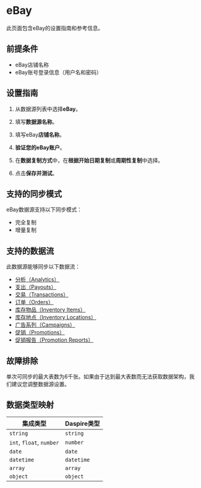 # eBay

此页面包含eBay的设置指南和参考信息。

## 前提条件

* eBay店铺名称
* eBay账号登录信息（用户名和密码）

## 设置指南

1. 从数据源列表中选择**eBay**。

2. 填写**数据源名称**。

3. 填写eBay**店铺名称**。

4. **验证您的eBay账户**。

5. 在**数据复制方式**中，在**根据开始日期复制**或**周期性复制**中选择。

6. 点击**保存并测试**。

## 支持的同步模式

eBay数据源支持以下同步模式：

* 完全复制
* 增量复制

## 支持的数据流

此数据源能够同步以下数据流：

* [分析（Analytics）](https://developer.ebay.com/api-docs/sell/analytics/resources/methods)
* [支出（Payouts）](https://developer.ebay.com/api-docs/sell/finances/resources/payout/methods/getPayouts)
* [交易（Transactions）](https://developer.ebay.com/api-docs/sell/finances/resources/transaction/methods/getTransactions)
* [订单（Orders）](https://developer.ebay.com/api-docs/sell/fulfillment/resources/order/methods/getOrders)
* [库存物品（Inventory Items）](https://developer.ebay.com/api-docs/sell/inventory/resources/inventory_item/methods/getInventoryItems)
* [库存地点（Inventory Locations）](https://developer.ebay.com/api-docs/sell/inventory/resources/location/methods/getInventoryLocations)
* [广告系列（Campaigns）](https://developer.ebay.com/api-docs/sell/marketing/resources/campaign/methods/getCampaigns)
* [促销（Promotions）](https://developer.ebay.com/api-docs/sell/marketing/resources/promotion/methods/getPromotions)
* [促销报告（Promotion Reports）](https://developer.ebay.com/api-docs/sell/marketing/resources/promotion_report/methods/getPromotionReports)

## 故障排除

单次可同步的最大表数为6千张。如果由于达到最大表数而无法获取数据架构，我们建议您调整数据源设置。

## 数据类型映射

| 集成类型 | Daspire类型 |
| --- | --- |
| `string` | `string` |
| `int`, `float`, `number` | `number` |
| `date` | `date` |
| `datetime` | `datetime` |
| `array` | `array` |
| `object` | `object` |